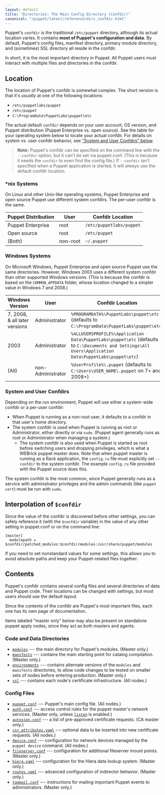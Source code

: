 ```yaml
---
layout: default
title: "Directories: The Main Config Directory (Confdir)"
canonical: "/puppet/latest/reference/dirs_confdir.html"
---
```


[listen]: /references/3.7.latest/configuration.html#listen



Puppet's `confdir` is the traditional `/etc/puppet` directory, although its actual location varies. It contains **most of Puppet's configuration and data.** By default, Puppet's config files, manifest directory, primary module directory, and (sometimes) SSL directory all reside in the confdir.

In short, it is the most important directory in Puppet. All Puppet users must interact with multiple files and directories in the confdir.

## Location

The location of Puppet's confdir is somewhat complex. The short version is that it's _usually_ at one of the following locations:

* `/etc/puppetlabs/puppet`
* `/etc/puppet`
* `C:\ProgramData\PuppetLabs\puppet\etc`

The actual default `confdir` depends on your user account, OS version, and Puppet distribution (Puppet Enterprise vs. open source). See the table for your operating system below to locate your actual confdir. For details on system vs. user confdir behavior, see ["System and User Confdirs" below](#system-and-user-confdirs).

> **Note:** Puppet's confdir can be specified on the command line with the `--confdir` option, but it can't be set via puppet.conf. (This is because it needs the `confdir` to even find the config file.) If `--confdir` isn't specified when a Puppet application is started, it will always use the default confdir location.

### \*nix Systems

On Linux and other Unix-like operating systems, Puppet Enterprise and open source Puppet use different system confdirs. The per-user confdir is the same.

Puppet Distribution | User     | Confdir Location
--------------------|----------|-------------------------
Puppet Enterprise   | root     | `/etc/puppetlabs/puppet`
Open source         | root     | `/etc/puppet`
(Both)              | non-root | `~/.puppet`

### Windows Systems

On Microsoft Windows, Puppet Enterprise and open source Puppet use the same directories. However, Windows 2003 uses a different system confdir than other supported Windows versions. (This is because the confdir is based on the `COMMON_APPDATA` folder, whose location changed to a simpler value in Windows 7 and 2008.)

Windows Version               | User              | Confdir Location
------------------------------|-------------------|-----------------
7, 2008, & all later versions | Administrator     | `%PROGRAMDATA%\PuppetLabs\puppet\etc` (defaults to `C:\ProgramData\PuppetLabs\puppet\etc`)
2003                          | Administrator     | `%ALLUSERSPROFILE%\Application Data\PuppetLabs\puppet\etc` (defaults to `C:\Documents and Settings\All Users\Application Data\PuppetLabs\puppet\etc`)
(All)                         | non-Administrator | `%UserProfile%\.puppet` (defaults to `C:\Users\USER_NAME\.puppet` on 7+ and 2008+)

### System and User Confdirs

Depending on the run environment, Puppet will use either a system-wide confdir or a per-user confdir:

* When Puppet is running as a non-root user, it defaults to a confdir in that user's home directory.
* The system confdir is used when Puppet is running as root or Administrator, either directly or via `sudo`. (Puppet agent generally runs as root or Administrator when managing a system.)
    * The system confdir is also used when Puppet is started as root before switching users and dropping privileges, which is what a WEBrick puppet master does. Note that when puppet master is running as a Rack application, the `config.ru` file must explicitly set `--confdir` to the system confdir. The example `config.ru` file provided with the Puppet source does this.

The system confdir is the most common, since Puppet generally runs as a service with administrator privileges and the admin commands (like `puppet cert`) must be run with `sudo`.

## Interpolation of `$confdir`

Since the value of the confdir is discovered before other settings, you can safely reference it (with the `$confdir` variable) in the value of any other setting in puppet.conf or on the command line:

    [master]
      modulepath = $confdir/patched_modules:$confdir/modules:/usr/share/puppet/modules

If you need to set nonstandard values for some settings, this allows you to avoid absolute paths and keep your Puppet-related files together.

## Contents

Puppet's confdir contains several config files and several directories of data and Puppet code. Their locations can be changed with settings, but most users should use the default layout.

Since the contents of the confdir are Puppet's most important files, each one has its own page of documentation.

Items labeled "master only" below may also be present on standalone puppet apply nodes, since they act as both masters and agents.

### Code and Data Directories

* [`modules`](./dirs_modulepath.html) --- the main directory for Puppet's modules. (Master only.)
* [`manifests`](./dirs_manifest.html) --- contains the main starting point for catalog compilation. (Master only.)
* [`environments`](./dirs_environments.html) --- contains alternate versions of the `modules` and `manifests` directories, to allow code changes to be tested on smaller sets of nodes before entering production. (Master only.)
* [`ssl`](./dirs_ssldir.html) --- contains each node's certificate infrastructure. (All nodes.)

### Config Files

* [`puppet.conf`](./config_file_main.html) --- Puppet's main config file. (All nodes.)
* [`auth.conf`](./config_file_auth.html) --- access control rules for the puppet master's network services. (Master only, unless [`listen`][listen] is enabled.)
* [`autosign.conf`](./config_file_autosign.html) --- a list of pre-approved certificate requests. (CA master only.)
* [`csr_attributes.yaml`](./config_file_csr_attributes.html) --- optional data to be inserted into new certificate requests. (All nodes.)
* [`device.conf`](./config_file_device.html) --- configuration for network devices managed by the `puppet device` command. (All nodes.)
* [`fileserver.conf`](./config_file_fileserver.html) --- configuration for additional fileserver mount points. (Master only.)
* [`hiera.yaml`](./config_file_hiera.html) --- configuration for the Hiera data lookup system. (Master only.)
* [`routes.yaml`](./config_file_routes.html) --- advanced configuration of indirector behavior. (Master only.)
* [`tagmail.conf`](./config_file_tagmail.html) --- instructions for mailing important Puppet events to administrators. (Master only.)

